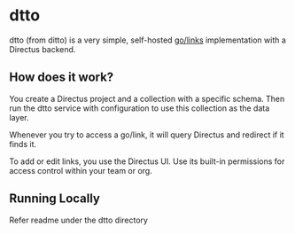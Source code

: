 # dtto

dtto (from ditto) is a very simple, self-hosted [go/links](https://www.linkedin.com/pulse/what-go-links-heres-everything-you-need-know-golinks/) implementation with a Directus backend.

## How does it work?
You create a Directus project and a collection with a specific schema. Then run the dtto service with configuration to use this collection as the data layer.

Whenever you try to access a go/link, it will query Directus and redirect if it finds it.

To add or edit links, you use the Directus UI. Use its built-in permissions for access control within your team or org.

## Running Locally
Refer readme under the dtto directory
